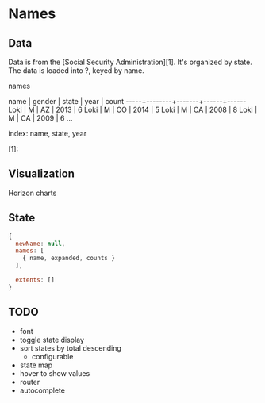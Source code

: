 Names
=====

Data
----
Data is from the [Social Security Administration][1]. It's organized by state.
The data is loaded into ?, keyed by name.

names

  name | gender | state | year | count
  -----+--------+-------+------+------
  Loki | M      | AZ    | 2013 | 6
  Loki | M      | CO    | 2014 | 5
  Loki | M      | CA    | 2008 | 8
  Loki | M      | CA    | 2009 | 6
  ...

index: name, state, year

[1]:

Visualization
-------------
Horizon charts

State
-----
```javascript
{
  newName: null,
  names: [
    { name, expanded, counts }
  ],

  extents: []
}
```

TODO
----

- font
- toggle state display
- sort states by total descending
  - configurable
- state map
- hover to show values
- router
- autocomplete
